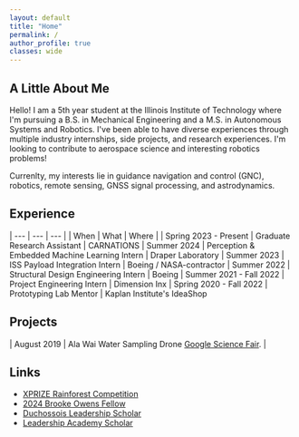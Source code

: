 ```yaml
---
layout: default
title: "Home"
permalink: /
author_profile: true
classes: wide
---
```


## A Little About Me

Hello! I am a 5th year student at the Illinois Institute of Technology where I'm pursuing a B.S. in Mechanical Engineering and a M.S. in Autonomous Systems and Robotics. I've been able to have diverse experiences through multiple industry internships, side projects, and research experiences. I'm  looking to contribute to aerospace science and interesting robotics problems!

Currenlty, my interests lie in guidance navigation and control (GNC), robotics, remote sensing, GNSS signal processing, and astrodynamics.


## Experience

| --- | --- | --- |
| When | What | Where |
| Spring 2023 - Present | Graduate Research Assistant | CARNATIONS
| Summer 2024 | Perception & Embedded Machine Learning Intern | Draper Laboratory
| Summer 2023 | ISS Payload Integration Intern | Boeing / NASA-contractor
| Summer 2022 | Structural Design Engineering Intern | Boeing
| Summer 2021 - Fall 2022 | Project Engineering Intern | Dimension Inx
| Spring 2020 - Fall 2022 | Prototyping Lab Mentor | Kaplan Institute's IdeaShop

## Projects

| August 2019 | Ala Wai Water Sampling Drone [Google Science Fair](https://docs.google.com/document/d/1FGzSfnp2zuVKmPPtwzLVtMwds_XQvdzqqtjjxj53nM0/edit?usp=sharing). |

## Links

- [XPRIZE Rainforest Competition](https://www.iit.edu/news/team-led-illinois-tech-professor-returns-amazon-after-competing-xprize-rainforest-finals)
- [2024 Brooke Owens Fellow](https://www.brookeowensfellowship.org/naia-lum)
- [Duchossois Leadership Scholar](https://sites.google.com/hawk.iit.edu/duchossois-leadership-scholars)
- [Leadership Academy Scholar](https://www.iit.edu/leadership-studies/ma-and-lila-self-leadership-academy/scholars)
